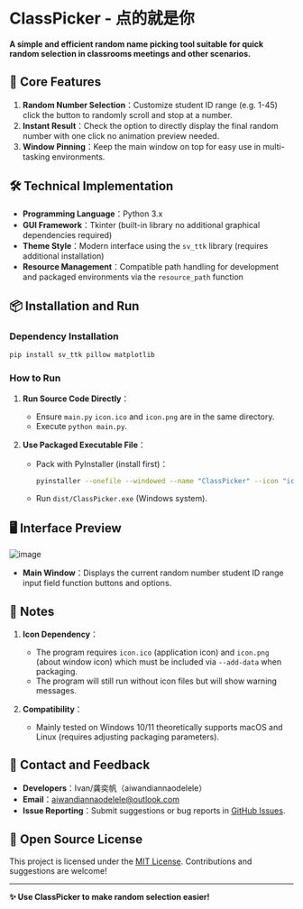 
# ClassPicker - 点的就是你
**A simple and efficient random name picking tool suitable for quick random selection in classrooms meetings and other scenarios.**  


## 🌟 Core Features  
1. **Random Number Selection**：Customize student ID range (e.g. 1-45) click the button to randomly scroll and stop at a number.  
2. **Instant Result**：Check the option to directly display the final random number with one click no animation preview needed.  
3. **Window Pinning**：Keep the main window on top for easy use in multi-tasking environments.  


## 🛠️ Technical Implementation  
- **Programming Language**：Python 3.x  
- **GUI Framework**：Tkinter (built-in library no additional graphical dependencies required)  
- **Theme Style**：Modern interface using the `sv_ttk` library (requires additional installation)  
- **Resource Management**：Compatible path handling for development and packaged environments via the `resource_path` function  


## 📦 Installation and Run  
### Dependency Installation  
```bash  
pip install sv_ttk pillow matplotlib  
```  

### How to Run  
1. **Run Source Code Directly**：  
   - Ensure `main.py` `icon.ico` and `icon.png` are in the same directory.  
   - Execute `python main.py`.  

2. **Use Packaged Executable File**：  
   - Pack with PyInstaller (install first)：  
     ```bash  
     pyinstaller --onefile --windowed --name "ClassPicker" --icon "icon.ico" --add-data "icon.png;." --add-data "icon.ico;." main.py  
     ```  
   - Run `dist/ClassPicker.exe` (Windows system).  


## 🖥️ Interface Preview  
![image](https://github.com/user-attachments/assets/eccc5862-1307-4d1e-9ac6-162666bc1704)  

- **Main Window**：Displays the current random number student ID range input field function buttons and options.  


## 📝 Notes  
1. **Icon Dependency**：  
   - The program requires `icon.ico` (application icon) and `icon.png` (about window icon) which must be included via `--add-data` when packaging.  
   - The program will still run without icon files but will show warning messages.  

2. **Compatibility**：  
   - Mainly tested on Windows 10/11 theoretically supports macOS and Linux (requires adjusting packaging parameters).  


## 📧 Contact and Feedback  
- **Developers**：Ivan/龚奕帆（aiwandiannaodelele）
- **Email**：aiwandiannaodelele@outlook.com  
- **Issue Reporting**：Submit suggestions or bug reports in [GitHub Issues](https://github.com/aiwandiannaodelele/ClassPicker/issues).  


## 📄 Open Source License  
This project is licensed under the [MIT License](https://github.com/aiwandiannaodelele/ClassPicker/blob/main/LICENSE). Contributions and suggestions are welcome!  

---  

**✨ Use ClassPicker to make random selection easier!**
